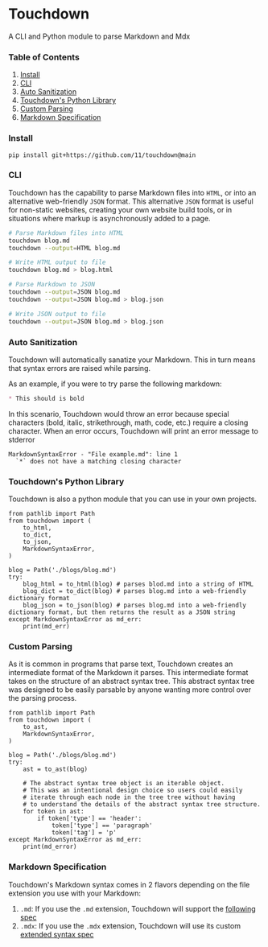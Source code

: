 # Touchdown

A CLI and Python module to parse Markdown and Mdx

### Table of Contents
1. [Install](#install)
2. [CLI](#cli)
3. [Auto Sanitization](#auto-sanitization)
4. [Touchdown's Python Library](#touchdowns-python-library)
5. [Custom Parsing](#custom-parsing)
6. [Markdown Specification](#markdown-specification)


### Install
```
pip install git+https://github.com/11/touchdown@main
```

### CLI 
Touchdown has the capability to parse Markdown files into `HTML`, or into an alternative web-friendly `JSON` format. This alternative `JSON` format is useful for non-static websites, creating your own website build tools, or in situations where markup is asynchronously added to a page.

```bash
# Parse Markdown files into HTML
touchdown blog.md
touchdown --output=HTML blog.md

# Write HTML output to file
touchdown blog.md > blog.html

# Parse Markdown to JSON
touchdown --output=JSON blog.md 
touchdown --output=JSON blog.md > blog.json

# Write JSON output to file
touchdown --output=JSON blog.md > blog.json
```

### Auto Sanitization
Touchdown will automatically sanatize your Markdown. This in turn means that syntax errors are raised while parsing. 

As an example, if you were to try parse the following markdown:
```markdown
* This should is bold
```

In this scenario, Touchdown would throw an error because special characters (bold, italic, strikethrough, math, code, etc.) require a closing character. When an error occurs, Touchdown will print an error message to stderror
```
MarkdownSyntaxError - "File example.md": line 1
  `*` does not have a matching closing character
```

### Touchdown's Python Library
Touchdown is also a python module that you can use in your own projects.
```python3
from pathlib import Path
from touchdown import (
    to_html, 
    to_dict, 
    to_json,
    MarkdownSyntaxError,
)

blog = Path('./blogs/blog.md')
try:
    blog_html = to_html(blog) # parses blod.md into a string of HTML
    blog_dict = to_dict(blog) # parses blog.md into a web-friendly dictionary format
    blog_json = to_json(blog) # parses blog.md into a web-friendly dictionary format, but then returns the result as a JSON string
except MarkdownSyntaxError as md_err:
    print(md_err)
```

### Custom Parsing
As it is common in programs that parse text, Touchdown creates an intermediate format of the Markdown it parses. This intermediate format takes on the structure of an abstract syntax tree. This abstract syntax tree was designed to be easily parsable by anyone wanting more control over the parsing process. 

```python3
from pathlib import Path
from touchdown import (
    to_ast,
    MarkdownSyntaxError,
)

blog = Path('./blogs/blog.md')
try:
    ast = to_ast(blog)
    
    # The abstract syntax tree object is an iterable object.
    # This was an intentional design choice so users could easily 
    # iterate through each node in the tree tree without having 
    # to understand the details of the abstract syntax tree structure.
    for token in ast:
        if token['type'] == 'header':
            token['type'] == 'paragraph'
            token['tag'] = 'p'
except MarkdownSyntaxError as md_err:
    print(md_error)
```

### Markdown Specification
Touchdown's Markdown syntax comes in 2 flavors depending on the file extension you use with your Markdown:
1. `.md`: If you use the `.md` extension, Touchdown will support the [following spec](https://github.com/11/touchdown/link-to-md-spec.md)
2. `.mdx`: If you use the `.mdx` extension, Touchdown will use its custom [extended syntax spec](https://github.com/11/touchdown/link-to-mdx-spec.md)

